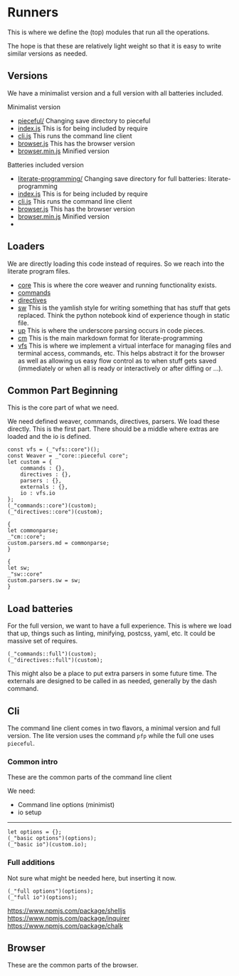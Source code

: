 # Runners

This is where we define the (top) modules that run all the operations. 

The hope is that these are relatively light weight so that it is easy to write
similar versions as needed. 

## Versions

We have a minimalist version and a full version with all batteries included. 

Minimalist version 

* [pieceful/](# "cd:save")  Changing save directory to pieceful
* [index.js](#min-index "save:") This is for being included by require
* [cli.js](#min-cli "save:") This runs the command line client
* [browser.js](#min-browser "save:") This has the browser version
* [browser.min.js](#min-browser "save:|minify") Minified version

Batteries included version


* [literate-programming/](# "cd:save")  Changing save directory for full
  batteries: literate-programming
* [index.js](#max-index "save:") This is for being included by require
* [cli.js](#max-cli "save:") This runs the command line client
* [browser.js](#max-browser "save:") This has the browser version
* [browser.min.js](#max-browser "save:|minify") Minified version
* [](# "cd:save")


## Loaders

We are directly loading this code instead of requires. So we reach into the
literate program files.

* [core](core.md "load:") This is where the core weaver and running
  functionality exists. 
* [commands](commands.md "load:")
* [directives](directives.md "load:") 
* [sw](scriptedwriting.md "load:") This is the yamlish style for writing
  something that has stuff that gets replaced. Think the python notebook kind
  of experience though in static file. 
* [up](underpipes.md "load:") This is where the underscore parsing occurs
  in code pieces. 
* [cm](commonmark.md "load:") This is the main markdown format for
  literate-programming
* [vfs](virtual-file-sytem.md "load:") This is where we implement a virtual
  interface for managing files and terminal access, commands, etc. This helps
  abstract it for the browser as well as allowing us easy flow control as to
  when stuff gets saved (immediately or when all is ready or interactively or
  after diffing or ...).


## Common Part Beginning

This is the core part of what we need. 

We need defined weaver, commands, directives, parsers. We load these directly.
This is the first part. There
should be a middle where extras are loaded and the io is defined. 

    const vfs = (_"vfs::core")();
    const Weaver = _"core::pieceful core";
    let custom = {
        commands : {},
        directives : {},
        parsers : {},
        externals : {},
        io : vfs.io
    };
    (_"commands::core")(custom);
    (_"directives::core")(custom);

    { 
    let commonparse;
    _"cm::core";
    custom.parsers.md = commonparse;
    }

    {
    let sw;
    _"sw::core"
    custom.parsers.sw = sw;
    }

    

## Load batteries

For the full version, we want to have a full experience. This is where we
load that up, things such as linting, minifying, postcss, yaml, etc. It could be
massive set of requires. 


    (_"commands::full")(custom);
    (_"directives::full")(custom);

This might also be a place to put extra parsers in some future time. The
externals are designed to be called in as needed, generally by the dash
command. 
 

 

## Cli 

The command line client comes in two flavors, a minimal version and full
version. The lite version uses the command `pfp` while the full one uses
`pieceful`.  


### Common intro

These are the common parts of the command line client

We need: 

* Command line options (minimist)
* io setup

---

    let options = {};
    (_"basic options")(options);
    (_"basic io")(custom.io);




### Full additions

Not sure what might be needed here, but inserting it now. 

    (_"full options")(options);
    (_"full io")(options);

https://www.npmjs.com/package/shelljs
https://www.npmjs.com/package/inquirer
https://www.npmjs.com/package/chalk


## Browser

These are the common parts of the browser. 

